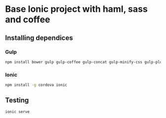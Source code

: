 # Base Ionic project with haml, sass and coffee
## Installing dependices
### Gulp
```bash
npm install bower gulp gulp-coffee gulp-concat gulp-minify-css gulp-plumber gulp-rename gulp-ruby-haml gulp-sass gulp-util gulp-watch shelljs gulp-cached gulp-dest --save-dev
```
### Ionic
```bash
npm install -g cordova ionic
```

## Testing
```bash 
ionic serve
```
